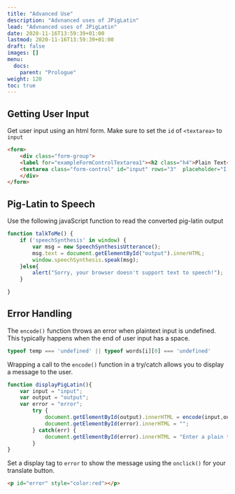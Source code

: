 ```yaml
---
title: "Advanced Use"
description: "Advnanced uses of JPigLatin"
lead: "Advnanced uses of JPigLatin"
date: 2020-11-16T13:59:39+01:00
lastmod: 2020-11-16T13:59:39+01:00
draft: false
images: []
menu: 
  docs:
    parent: "Prologue"
weight: 120
toc: true
---
```



## Getting User Input
Get user input using an html form. Make sure to set the `id` of `<textarea>` to `input`

```html
<form>
    <div class="form-group">
    <label for="exampleFormControlTextarea1"><h2 class="h4">Plain Text</h2></label>
    <textarea class="form-control" id="input" rows="3"  placeholder="I love pig latin ..."></textarea>
    </div>
</form>
```

## Pig-Latin to Speech  
Use the following javaScript function to read the converted pig-latin output

```javascript
function talkToMe() {
    if ('speechSynthesis' in window) {
        var msg = new SpeechSynthesisUtterance();
        msg.text = document.getElementById("output").innerHTML;
        window.speechSynthesis.speak(msg);
    }else{
        alert("Sorry, your browser doesn't support text to speech!");
    }

}
```

## Error Handling 
The  `encode()` function throws an error when plaintext input is undefined. This typically happens when the end of user input has a space.

```javascript
typeof temp === 'undefined' || typeof words[i][0] === 'undefined'
```

Wrapping a call to the `encode()` function in a try/catch allows you to display a message to the user.

```javascript
function displayPigLatin(){
    var input = "input";
    var output = "output";
    var error = "error";
        try {
            document.getElementById(output).innerHTML = encode(input,output);
            document.getElementById(error).innerHTML = "";
        } catch(err) {
            document.getElementById(error).innerHTML = "Enter a plain text string with no spaces at the end!";
        }
}
```  

Set a display tag to `error` to show the message using the `onclick()` for your translate button. 

```html
<p id="error" style="color:red"></p>
```